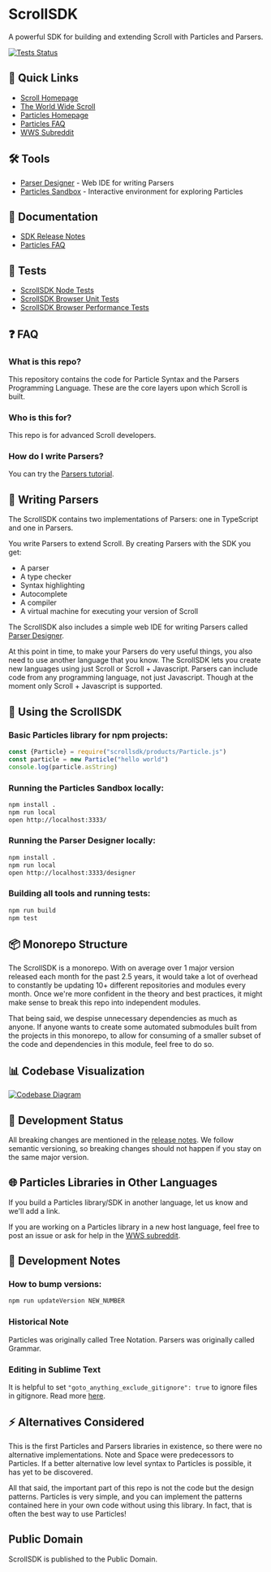 # ScrollSDK

A powerful SDK for building and extending Scroll with Particles and Parsers.

[![Tests Status](https://github.com/breck7/scrollsdk/actions/workflows/didTheTestsPass.yaml/badge.svg)](https://github.com/breck7/scrollsdk/actions/workflows/didTheTestsPass.yaml)

## 🔗 Quick Links

- [Scroll Homepage](https://scroll.pub)
- [The World Wide Scroll](https://wws.scroll.pub)
- [Particles Homepage](https://particles.scroll.pub)
- [Particles FAQ](https://faq.scroll.pub)
- [WWS Subreddit](https://www.reddit.com/r/WorldWideScroll)

## 🛠️ Tools

- [Parser Designer](designer/index.html) - Web IDE for writing Parsers
- [Particles Sandbox](sandbox/index.html) - Interactive environment for exploring Particles

## 📝 Documentation

- [SDK Release Notes](releaseNotes.html)
- [Particles FAQ](https://faq.scroll.pub)

## 🧪 Tests

- [ScrollSDK Node Tests](https://github.com/breck7/scrollsdk/actions/workflows/didTheTestsPass.yaml)
- [ScrollSDK Browser Unit Tests](sandbox/test.html)
- [ScrollSDK Browser Performance Tests](sandbox/perfTests.html)

## ❓ FAQ

### What is this repo?

This repository contains the code for Particle Syntax and the Parsers Programming Language. These are the core layers upon which Scroll is built.

### Who is this for?

This repo is for advanced Scroll developers.

### How do I write Parsers?

You can try the [Parsers tutorial](parsersTutorial.html).

## 📖 Writing Parsers

The ScrollSDK contains two implementations of Parsers: one in TypeScript and one in Parsers.

You write Parsers to extend Scroll. By creating Parsers with the SDK you get:
- A parser
- A type checker
- Syntax highlighting
- Autocomplete
- A compiler
- A virtual machine for executing your version of Scroll

The ScrollSDK also includes a simple web IDE for writing Parsers called [Parser Designer](designer/index.html).

At this point in time, to make your Parsers do very useful things, you also need to use another language that you know. The ScrollSDK lets you create new languages using just Scroll or Scroll + Javascript. Parsers can include code from any programming language, not just Javascript. Though at the moment only Scroll + Javascript is supported.

## 🚀 Using the ScrollSDK 

### Basic Particles library for npm projects:

```javascript
const {Particle} = require("scrollsdk/products/Particle.js")
const particle = new Particle("hello world")
console.log(particle.asString)
```

### Running the Particles Sandbox locally:

```bash
npm install .
npm run local
open http://localhost:3333/
```

### Running the Parser Designer locally:

```bash
npm install .
npm run local
open http://localhost:3333/designer
```

### Building all tools and running tests:

```bash
npm run build
npm test
```

## 📦 Monorepo Structure

The ScrollSDK is a monorepo. With on average over 1 major version released each month for the past 2.5 years, it would take a lot of overhead to constantly be updating 10+ different repositories and modules every month. Once we're more confident in the theory and best practices, it might make sense to break this repo into independent modules.

That being said, we despise unnecessary dependencies as much as anyone. If anyone wants to create some automated submodules built from the projects in this monorepo, to allow for consuming of a smaller subset of the code and dependencies in this module, feel free to do so.

## 📊 Codebase Visualization

[![Codebase Diagram](images/diagram.jpg)](https://mango-dune-07a8b7110.1.azurestaticapps.net/?repo=breck7%2Fscrollsdk)

## 🔄 Development Status

All breaking changes are mentioned in the [release notes](releaseNotes.html). We follow semantic versioning, so breaking changes should not happen if you stay on the same major version.

## 🌐 Particles Libraries in Other Languages

If you build a Particles library/SDK in another language, let us know and we'll add a link.

If you are working on a Particles library in a new host language, feel free to post an issue or ask for help in the [WWS subreddit](https://www.reddit.com/r/WorldWideScroll).

## 🔧 Development Notes

### How to bump versions:

```bash
npm run updateVersion NEW_NUMBER
```

### Historical Note

Particles was originally called Tree Notation. Parsers was originally called Grammar.

### Editing in Sublime Text

It is helpful to set `"goto_anything_exclude_gitignore": true` to ignore files in gitignore. Read more [here](https://breckyunits.com/code/my-sublime-setttings.html).

## ⚡ Alternatives Considered

This is the first Particles and Parsers libraries in existence, so there were no alternative implementations. Note and Space were predecessors to Particles. If a better alternative low level syntax to Particles is possible, it has yet to be discovered.

All that said, the important part of this repo is not the code but the design patterns. Particles is very simple, and you can implement the patterns contained here in your own code without using this library. In fact, that is often the best way to use Particles!

## Public Domain

ScrollSDK is published to the Public Domain.
